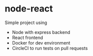 # node-react

Simple project using 
- Node with express backend 
- React frontend
- Docker for dev environment
- CircleCI to run tests on pull requests
